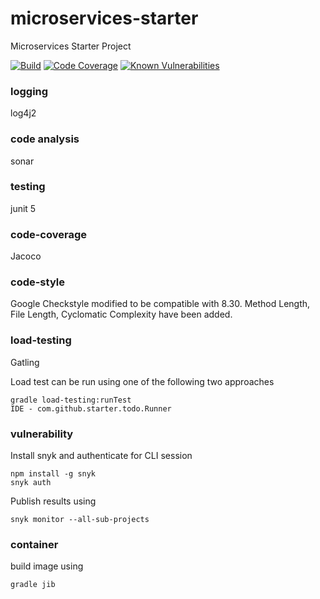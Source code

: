 # microservices-starter
Microservices Starter Project

[![Build](https://travis-ci.com/skhatri/microservices-starter-java.svg?branch=master)](https://travis-ci.com/github/skhatri/microservices-starter-java)
[![Code Coverage](https://img.shields.io/codecov/c/github/skhatri/microservices-starter-java/master.svg)](https://codecov.io/github/skhatri/microservices-starter-java?branch=master)
[![Known Vulnerabilities](https://snyk.io/test/github/skhatri/microservices-starter-java/badge.svg?targetFile=build.gradle.kts)](https://snyk.io/test/github/skhatri/microservices-starter-java?targetFile=build.gradle.kts)


### logging
log4j2

### code analysis
sonar

### testing
junit 5

### code-coverage
Jacoco

### code-style
Google Checkstyle modified to be compatible with 8.30.
Method Length, File Length, Cyclomatic Complexity have been added.

### load-testing
Gatling

Load test can be run using one of the following two approaches
```
gradle load-testing:runTest
IDE - com.github.starter.todo.Runner
```

### vulnerability

Install snyk and authenticate for CLI session
```
npm install -g snyk
snyk auth
```

Publish results using

```
snyk monitor --all-sub-projects
```

### container
build image using
```
gradle jib 
```